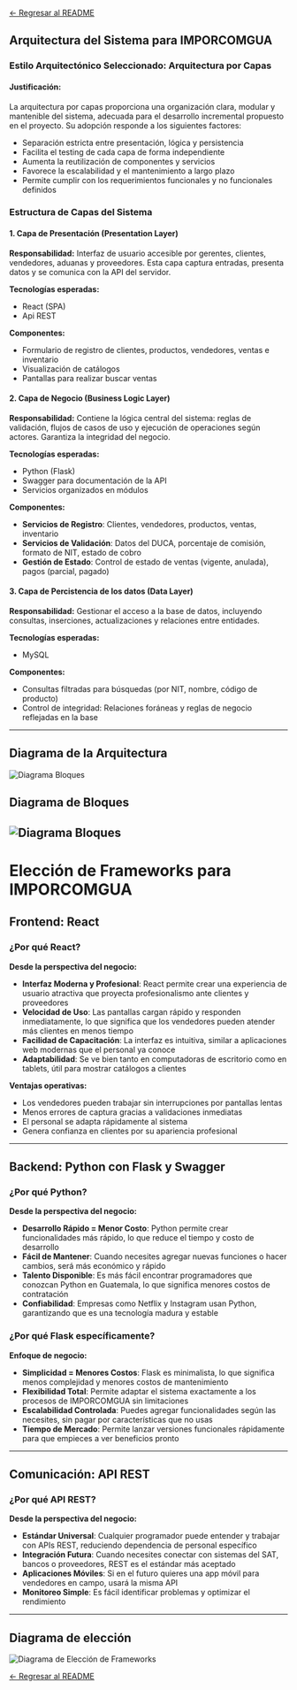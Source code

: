 [← Regresar al README](../../../README.md)

## Arquitectura del Sistema para IMPORCOMGUA

### Estilo Arquitectónico Seleccionado: Arquitectura por Capas

#### Justificación:
La arquitectura por capas proporciona una organización clara, modular y mantenible del sistema, adecuada para el desarrollo incremental propuesto en el proyecto. Su adopción responde a los siguientes factores:

- Separación estricta entre presentación, lógica y persistencia
- Facilita el testing de cada capa de forma independiente
- Aumenta la reutilización de componentes y servicios
- Favorece la escalabilidad y el mantenimiento a largo plazo
- Permite cumplir con los requerimientos funcionales y no funcionales definidos

### Estructura de Capas del Sistema

#### 1. Capa de Presentación (Presentation Layer)

**Responsabilidad:**
Interfaz de usuario accesible por gerentes, clientes, vendedores, aduanas y proveedores. Esta capa captura entradas, presenta datos y se comunica con la API del servidor.

**Tecnologías esperadas:**
- React (SPA)
- Api REST



**Componentes:**
- Formulario de registro de clientes, productos, vendedores, ventas e inventario
- Visualización de catálogos
- Pantallas para realizar buscar ventas


#### 2. Capa de Negocio (Business Logic Layer)

**Responsabilidad:**
Contiene la lógica central del sistema: reglas de validación, flujos de casos de uso y ejecución de operaciones según actores. Garantiza la integridad del negocio.

**Tecnologías esperadas:**
- Python (Flask)
- Swagger para documentación de la API
- Servicios organizados en módulos

**Componentes:**
- **Servicios de Registro**: Clientes, vendedores, productos, ventas, inventario
- **Servicios de Validación**: Datos del DUCA, porcentaje de comisión, formato de NIT, estado de cobro
- **Gestión de Estado**: Control de estado de ventas (vigente, anulada), pagos (parcial, pagado)


#### 3. Capa de Percistencia de los datos (Data Layer)

**Responsabilidad:**
Gestionar el acceso a la base de datos, incluyendo consultas, inserciones, actualizaciones y relaciones entre entidades.

**Tecnologías esperadas:**
- MySQL


**Componentes:**
- Consultas filtradas para búsquedas (por NIT, nombre, código de producto)
- Control de integridad: Relaciones foráneas y reglas de negocio reflejadas en la base

---

## Diagrama de la Arquitectura

![Diagrama Bloques](/documentacion/Fase1/diagramas/arquitectura/diagrama_de_capas.png)

## Diagrama de Bloques

![Diagrama Bloques](/documentacion/Fase1/diagramas/arquitectura/diagrama_de_bloques.png)
---

# Elección de Frameworks para IMPORCOMGUA

## Frontend: React

### ¿Por qué React?

**Desde la perspectiva del negocio:**

- **Interfaz Moderna y Profesional**: React permite crear una experiencia de usuario atractiva que proyecta profesionalismo ante clientes y proveedores
- **Velocidad de Uso**: Las pantallas cargan rápido y responden inmediatamente, lo que significa que los vendedores pueden atender más clientes en menos tiempo
- **Facilidad de Capacitación**: La interfaz es intuitiva, similar a aplicaciones web modernas que el personal ya conoce
- **Adaptabilidad**: Se ve bien tanto en computadoras de escritorio como en tablets, útil para mostrar catálogos a clientes

**Ventajas operativas:**
- Los vendedores pueden trabajar sin interrupciones por pantallas lentas
- Menos errores de captura gracias a validaciones inmediatas
- El personal se adapta rápidamente al sistema
- Genera confianza en clientes por su apariencia profesional

---

## Backend: Python con Flask y Swagger 

### ¿Por qué Python?

**Desde la perspectiva del negocio:**

- **Desarrollo Rápido = Menor Costo**: Python permite crear funcionalidades más rápido, lo que reduce el tiempo y costo de desarrollo
- **Fácil de Mantener**: Cuando necesites agregar nuevas funciones o hacer cambios, será más económico y rápido
- **Talento Disponible**: Es más fácil encontrar programadores que conozcan Python en Guatemala, lo que significa menores costos de contratación
- **Confiabilidad**: Empresas como Netflix y Instagram usan Python, garantizando que es una tecnología madura y estable

### ¿Por qué Flask específicamente?

**Enfoque de negocio:**

- **Simplicidad = Menores Costos**: Flask es minimalista, lo que significa menos complejidad y menores costos de mantenimiento
- **Flexibilidad Total**: Permite adaptar el sistema exactamente a los procesos de IMPORCOMGUA sin limitaciones
- **Escalabilidad Controlada**: Puedes agregar funcionalidades según las necesites, sin pagar por características que no usas
- **Tiempo de Mercado**: Permite lanzar versiones funcionales rápidamente para que empieces a ver beneficios pronto

---

## Comunicación: API REST

### ¿Por qué API REST?

**Desde la perspectiva del negocio:**

- **Estándar Universal**: Cualquier programador puede entender y trabajar con APIs REST, reduciendo dependencia de personal específico
- **Integración Futura**: Cuando necesites conectar con sistemas del SAT, bancos o proveedores, REST es el estándar más aceptado
- **Aplicaciones Móviles**: Si en el futuro quieres una app móvil para vendedores en campo, usará la misma API
- **Monitoreo Simple**: Es fácil identificar problemas y optimizar el rendimiento

---

## Diagrama de elección 
![Diagrama de Elección de Frameworks](/documentacion/Fase1/diagramas/arquitectura/diagrama_eleccion_frameworks.png)

[← Regresar al README](../../../README.md)